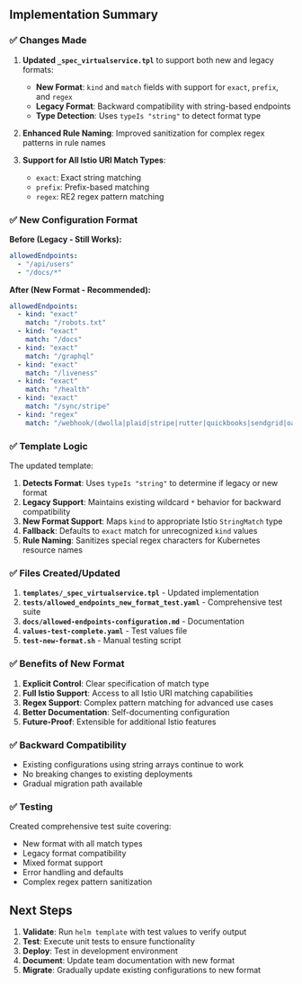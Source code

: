 ## Implementation Summary

### ✅ Changes Made

1. **Updated `_spec_virtualservice.tpl`** to support both new and legacy formats:
   - **New Format**: `kind` and `match` fields with support for `exact`, `prefix`, and `regex`
   - **Legacy Format**: Backward compatibility with string-based endpoints
   - **Type Detection**: Uses `typeIs "string"` to detect format type

2. **Enhanced Rule Naming**: Improved sanitization for complex regex patterns in rule names

3. **Support for All Istio URI Match Types**:
   - `exact`: Exact string matching
   - `prefix`: Prefix-based matching  
   - `regex`: RE2 regex pattern matching

### ✅ New Configuration Format

**Before (Legacy - Still Works):**
```yaml
allowedEndpoints:
  - "/api/users"
  - "/docs/*"
```

**After (New Format - Recommended):**
```yaml
allowedEndpoints:
  - kind: "exact"
    match: "/robots.txt"
  - kind: "exact" 
    match: "/docs"
  - kind: "exact"
    match: "/graphql"
  - kind: "exact"
    match: "/liveness"
  - kind: "exact"
    match: "/health" 
  - kind: "exact"
    match: "/sync/stripe"
  - kind: "regex"
    match: "/webhook/(dwolla|plaid|stripe|rutter|quickbooks|sendgrid|oatfi|clearent)"
```

### ✅ Template Logic

The updated template:
1. **Detects Format**: Uses `typeIs "string"` to determine if legacy or new format
2. **Legacy Support**: Maintains existing wildcard `*` behavior for backward compatibility
3. **New Format Support**: Maps `kind` to appropriate Istio `StringMatch` type
4. **Fallback**: Defaults to `exact` match for unrecognized `kind` values
5. **Rule Naming**: Sanitizes special regex characters for Kubernetes resource names

### ✅ Files Created/Updated

1. **`templates/_spec_virtualservice.tpl`** - Updated implementation
2. **`tests/allowed_endpoints_new_format_test.yaml`** - Comprehensive test suite
3. **`docs/allowed-endpoints-configuration.md`** - Documentation
4. **`values-test-complete.yaml`** - Test values file
5. **`test-new-format.sh`** - Manual testing script

### ✅ Benefits of New Format

1. **Explicit Control**: Clear specification of match type
2. **Full Istio Support**: Access to all Istio URI matching capabilities
3. **Regex Support**: Complex pattern matching for advanced use cases
4. **Better Documentation**: Self-documenting configuration
5. **Future-Proof**: Extensible for additional Istio features

### ✅ Backward Compatibility

- Existing configurations using string arrays continue to work
- No breaking changes to existing deployments
- Gradual migration path available

### ✅ Testing

Created comprehensive test suite covering:
- New format with all match types
- Legacy format compatibility  
- Mixed format support
- Error handling and defaults
- Complex regex pattern sanitization

## Next Steps

1. **Validate**: Run `helm template` with test values to verify output
2. **Test**: Execute unit tests to ensure functionality
3. **Deploy**: Test in development environment
4. **Document**: Update team documentation with new format
5. **Migrate**: Gradually update existing configurations to new format

